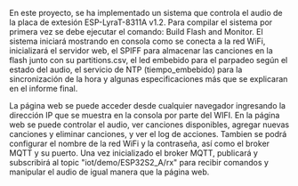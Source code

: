 En este proyecto, se ha implementado un sistema que controla el audio de la placa de extesión ESP-LyraT-8311A v1.2.
Para compilar el sistema por primera vez se debe ejecutar el comando: Build Flash and Monitor. El sistema iniciará mostrando en consola como se conecta a la red WiFi, 
inicializará el servidor web, el SPIFF para almacenar las canciones en la flash junto con su partitions.csv, el led embebido para el parpadeo según el estado del audio, 
el servicio de NTP (tiempo_embebido) para la sincronización de la hora y algunas especificaciones más que se explicaran en el informe final.

La página web se puede acceder desde cualquier navegador ingresando la dirección IP que se muestra en la consola por parte del WIFI.
En la página web se puede controlar el audio, ver canciones disponibles, agregar nuevas canciones y eliminar canciones, y ver el log de acciones.
Tambien se podrá configurar el nombre de la red WiFi y la contraseña, así como el broker MQTT y su puerto.
Una vez inicializado el broker MQTT, publicará y subscribirá al topic "iot/demo/ESP32S2_A/rx" para recibir comandos y manipular el audio de igual manera que la página web.